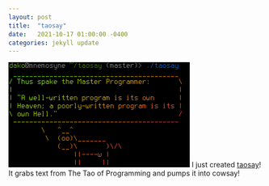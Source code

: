 ```yaml
---
layout: post
title:  "taosay"
date:   2021-10-17 01:00:00 -0400
categories: jekyll update
---
```


![](../assets/images/taosay.png)
I just created <a href="http://www.github.com/dakoteus/taosay">taosay</a>! It grabs text from The Tao of Programming and pumps it into cowsay!

